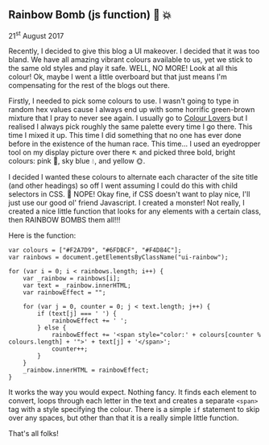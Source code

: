 ## Rainbow Bomb (js function) 🌈 💥 

21<sup>st</sup> August 2017

Recently, I decided to give this blog a UI makeover. I decided that it was too bland. We have all amazing vibrant colours available to us, yet we stick to the same old styles and play it safe. WELL, NO MORE! Look at all this colour! Ok, maybe I went a little overboard but that just means I'm compensating for the rest of the blogs out there.  

Firstly, I needed to pick some colours to use. I wasn't going to type in random hex values cause I always end up with some horrific green-brown mixture that I pray to never see again. I usually go to [Colour Lovers](http://colourlovers.com.au) but I realised I always pick roughly the same palette every time I go there. This time I mixed it up. This time I did something that no one has ever done before in the existence of the human race. This time... I used an eyedropper tool on my display picture over there ↖ and picked three bold, bright colours: pink 🐷, sky blue 💧, and yellow 🌞.  

I decided I wanted these colours to alternate each character of the site title (and other headings) so off I went assuming I could do this with child selectors in CSS. 🚫 NOPE! Okay fine, if CSS doesn't want to play nice, I'll just use our good ol' friend Javascript. I created a monster! Not really, I created a nice little function that looks for any elements with a certain class, then RAINBOW BOMBS them all!!!  

Here is the function:
```
var colours = ["#F2A7D9", "#6FDBCF", "#F4D84C"];
var rainbows = document.getElementsByClassName("ui-rainbow");

for (var i = 0; i < rainbows.length; i++) {
    var _rainbow = rainbows[i];
    var text = _rainbow.innerHTML;
    var rainbowEffect = "";

    for (var j = 0, counter = 0; j < text.length; j++) {
        if (text[j] === ' ') {
            rainbowEffect += ' ';
        } else {
            rainbowEffect += '<span style="color:' + colours[counter % colours.length] + '">' + text[j] + '</span>';
            counter++;
        }
    }
    _rainbow.innerHTML = rainbowEffect;
}
```

It works the way you would expect. Nothing fancy. It finds each element to convert, loops through each letter in the text and creates a separate ```<span>``` tag with a style specifying the colour. There is a simple ```if``` statement to skip over any spaces, but other than that it is a really simple little function.

That's all folks!